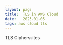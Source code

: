 ```yaml
---
layout: page
title:  TLS in AWS Cloud
date:   2025-01-05
tags: aws cloud tls
---
```

TLS Ciphersuites